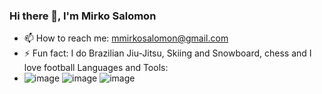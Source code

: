### Hi there 👋, I'm Mirko Salomon
- 📫 How to reach me: mmirkosalomon@gmail.com
- ⚡ Fun fact: I do Brazilian Jiu-Jitsu, Skiing and Snowboard, chess and I love football
Languages and Tools:
- ![image](https://github.com/alsomone/alsomone/assets/56995572/0d899dd1-f432-4f59-8d04-0edd70c16b53) ![image](https://github.com/alsomone/alsomone/assets/56995572/e356b57c-6f0a-4235-9f14-d0bee363f5f0) ![image](https://github.com/alsomone/alsomone/assets/56995572/481f1067-9f79-4e30-b87e-ae259fe1de0e)


<!--
**alsomone/alsomone** is a ✨ _special_ ✨ repository because its `README.md` (this file) appears on your GitHub profile.

Here are some ideas to get you started:

- 🔭 I’m currently working on ...
- 🌱 I’m currently learning ...
- 👯 I’m looking to collaborate on ...
- 🤔 I’m looking for help with ...
- 💬 Ask me about ...
- 📫 How to reach me: mmirkosalomon@gmail.com
- ⚡ Fun fact: I do Brazilian Jiu-Jitsu, Skiing and Snowboard, chess and I love football
-->
